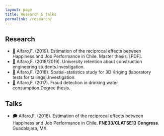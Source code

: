 ```yaml
---
layout: page
title: Research & Talks
permalink: /research/
---
```


## **Research**
- [🧾](https://gitlab.com/FAAM/mkdocs/-/blob/master/docs/files/researches/tesis_master.pdf) Alfaro,F. (2019). Estimation of the reciprocal effects between Happiness and Job Performance in Chile. Master thesis. [PDF].
- [🧾](https://gitlab.com/FAAM) Alfaro,F. (2018/2019). University retention about construction engineering students.Investigation. 
- [🧾](https://gitlab.com/FAAM) Alfaro,F. (2018). Spatial-statistics study for 3D Kriging (laboratory tests for tailings).Investigation. 
- [🧾](https://gitlab.com/FAAM/mkdocs/-/blob/master/docs/files/researches/tesis_degree.pdf) Alfaro,F. (2017). Fraud detection in drinking water consumption.Degree thesis. 


## **Talks**

- [🗩](https://gitlab.com/FAAM/mkdocs/-/blob/master/docs/files/talks/FNE33_talk.pdf) Alfaro,F. (2018). Estimation of the reciprocal effects between Happiness and Job Performance in Chile. **FNE33/CLATSE13 Congress**. 
Guadalajara, MX.